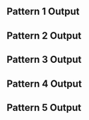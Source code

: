 <h2>Pattern 1 Output</h2>

<h2>Pattern 2 Output</h2>

<h2>Pattern 3 Output</h2>

<h2>Pattern 4 Output</h2>

<h2>Pattern 5 Output</h2>